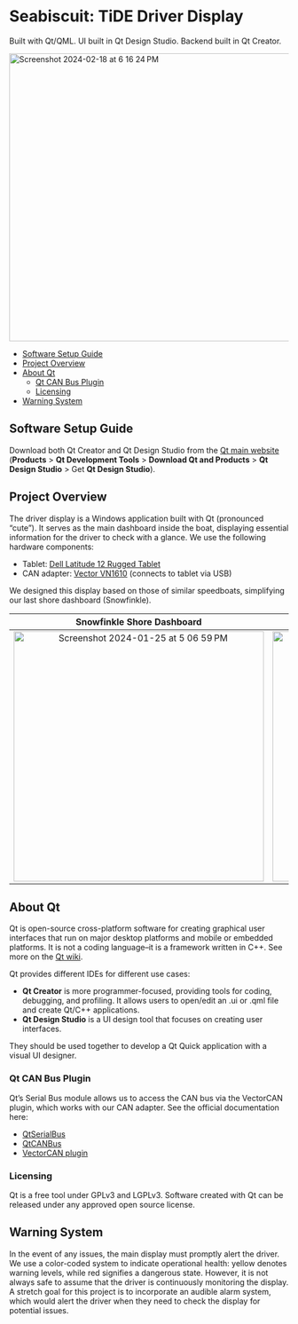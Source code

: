 # Seabiscuit: TiDE Driver Display

Built with Qt/QML. UI built in Qt Design Studio. Backend built in Qt Creator.

<img width="519" alt="Screenshot 2024-02-18 at 6 16 24 PM" src="https://github.com/uofmelectricboat/seabiscuit/assets/101139170/b31642ff-8875-4c83-9e80-ec3a2f2e5e75">

* [Software Setup Guide](#software-setup-guide)
* [Project Overview](#project-overview)
* [About Qt](#about-qt)
  * [Qt CAN Bus Plugin](#qt-can-bus-plugin)
  * [Licensing](#licensing)
* [Warning System](#warning-system)

## Software Setup Guide

Download both Qt Creator and Qt Design Studio from the [Qt main website](https://www.qt.io/) (**Products** > **Qt Development Tools** > **Download Qt and Products** > **Qt Design Studio** > Get **Qt Design Studio**).

## Project Overview

The driver display is a Windows application built with Qt (pronounced “cute”). It serves as the main dashboard inside the boat, displaying essential information for the driver to check with a glance. We use the following hardware components:

* Tablet: [Dell Latitude 12 Rugged Tablet](https://www.dell.com/support/manuals/en-us/latitude-7202-tablet/lat12rugged7202_ug/specifications?guid=guid-dc9c68cb-09a4-4844-b470-4bb1e155c8b1&lang=en-us)
* CAN adapter: [Vector VN1610](https://www.vector.com/us/en/products/products-a-z/hardware/network-interfaces/vn16xx/#c66319) (connects to tablet via USB)

We designed this display based on those of similar speedboats, simplifying our last shore dashboard (Snowfinkle).

| Snowfinkle Shore Dashboard  | TiDE Main Display |
| :----: | :----: |
| <img width="451" alt="Screenshot 2024-01-25 at 5 06 59 PM" src="https://github.com/uofmelectricboat/.github/assets/101139170/56c28f31-ae76-4181-b6f9-cfb3ef4fe4a0"> |  <img width="451" alt="Screenshot 2024-01-25 at 5 06 59 PM" src="https://github.com/uofmelectricboat/.github/assets/101139170/70f9f015-ac96-4432-ae9e-e0d2c5744185"> |

## About Qt

Qt is open-source cross-platform software for creating graphical user interfaces that run on major desktop platforms and mobile or embedded platforms. It is not a coding language–it is a framework written in C++. See more on the [Qt wiki](https://wiki.qt.io/About_Qt).

Qt provides different IDEs for different use cases:

* **Qt Creator** is more programmer-focused, providing tools for coding, debugging, and profiling. It allows users to open/edit an .ui or .qml file and create Qt/C++ applications.
* **Qt Design Studio** is a UI design tool that focuses on creating user interfaces.

They should be used together to develop a Qt Quick application with a visual UI designer.

### Qt CAN Bus Plugin

Qt’s Serial Bus module allows us to access the CAN bus via the VectorCAN plugin, which works with our CAN adapter. See the official documentation here:

* [QtSerialBus](https://doc.qt.io/qt-6/qtserialbus-index.html)
* [QtCANBus](https://doc.qt.io/qt-6/qtcanbus-backends.html)
* [VectorCAN plugin](https://doc.qt.io/qt-6/qtserialbus-vectorcan-overview.html)

### Licensing
Qt is a free tool under GPLv3 and LGPLv3. Software created with Qt can be released under any approved open source license.

## Warning System
In the event of any issues, the main display must promptly alert the driver. We use a color-coded system to indicate operational health: yellow denotes warning levels, while red signifies a dangerous state. However, it is not always safe to assume that the driver is continuously monitoring the display. A stretch goal for this project is to incorporate an audible alarm system, which would alert the driver when they need to check the display for potential issues.
